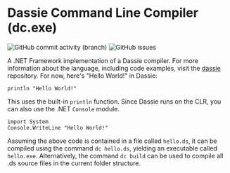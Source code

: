 # Dassie Command Line Compiler (dc.exe)
<img alt="GitHub commit activity (branch)" src="https://img.shields.io/github/commit-activity/m/loschsoftware/dc"> <img alt="GitHub issues" src="https://img.shields.io/github/issues/loschsoftware/dc">

A .NET Framework implementation of a Dassie compiler. For more information about the language, including code examples, visit the [dassie](https://github.com/loschsoftware/dassie) repository. For now, here's "Hello World!" in Dassie:

````dassie
println "Hello World!"
````
This uses the built-in ``println`` function. Since Dassie runs on the CLR, you can also use the .NET ``Console`` module.
````dassie
import System
Console.WriteLine "Hello World!"
````

Assuming the above code is contained in a file called ``hello.ds``, it can be compiled using the command ``dc hello.ds``, yielding an executable called ``hello.exe``. Alternatively, the command ``dc build`` can be used to compile all .ds source files in the current folder structure.
